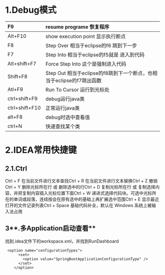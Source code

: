 # **1.Debug模式**

| F9 | resume programe 恢复程序 |
| :--- | :--- |
| Alt+F10 | show execution point 显示执行断点 |
| F8 | Step Over 相当于eclipse的f6 跳到下一步 |
| F7 | Step Into 相当于eclipse的f5就是  进入到代码 |
| Alt+shift+F7 | Force Step Into 这个是强制进入代码 |
| Shift+F8 | Step Out  相当于eclipse的f8跳到下一个断点，也相当于eclipse的f7跳出函数 |
| Atl+F9 | Run To Cursor 运行到光标处 |
| ctrl+shift+F9 | debug运行java类 |
| ctrl+shift+F10 | 正常运行java类 |
| alt+F8 | debug时选中查看值 |
| ctrl+N | 快速查找某个类 |

# 2.IDEA常用快捷键

## 2.1.Ctrl

Ctrl + F 在当前文件进行文本查找Ctrl + R 在当前文件进行文本替换Ctrl + Z 撤销Ctrl + Y 删除光标所在行 或 删除选中的行Ctrl + D 复制光标所在行 或 复制选择内容，并把复制内容插入光标位置下面Ctrl + W 递进式选择代码块。可选中光标所在的单词或段落，连续按会在原有选中的基础上再扩展选中范围Ctrl + E 显示最近打开的文件记录列表Ctrl + Space 基础代码补全，默认在 Windows 系统上被输入法占用

## 3**.多Application启动查看**

找到.idea文件下的workspace.xml，并找到RunDashboard

```
 <option name="configurationTypes">
      <set>
        <option value="SpringBootApplicationConfigurationType" />
      </set>
    </option>
```



